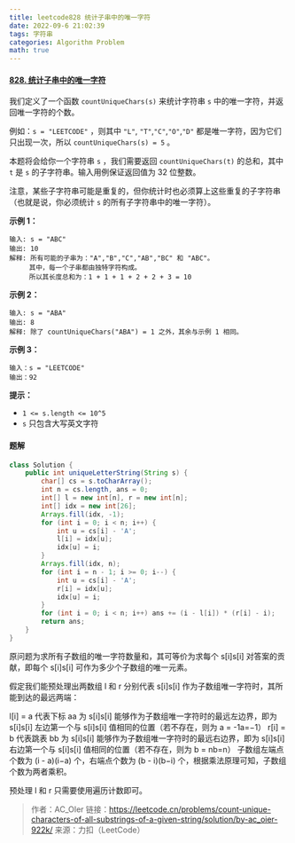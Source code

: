 ```yaml
---
title: leetcode828 统计子串中的唯一字符
date: 2022-09-6 21:02:39
tags: 字符串
categories: Algorithm Problem
math: true
---
```


#### [828. 统计子串中的唯一字符](https://leetcode.cn/problems/count-unique-characters-of-all-substrings-of-a-given-string/)

我们定义了一个函数 `countUniqueChars(s)` 来统计字符串 `s` 中的唯一字符，并返回唯一字符的个数。

例如：`s = "LEETCODE"` ，则其中 `"L"`, `"T"`,`"C"`,`"O"`,`"D"` 都是唯一字符，因为它们只出现一次，所以 `countUniqueChars(s) = 5` 。

本题将会给你一个字符串 `s` ，我们需要返回 `countUniqueChars(t)` 的总和，其中 `t` 是 `s` 的子字符串。输入用例保证返回值为 32 位整数。

注意，某些子字符串可能是重复的，但你统计时也必须算上这些重复的子字符串（也就是说，你必须统计 `s` 的所有子字符串中的唯一字符）。

**示例 1：**

```
输入: s = "ABC"
输出: 10
解释: 所有可能的子串为："A","B","C","AB","BC" 和 "ABC"。
     其中，每一个子串都由独特字符构成。
     所以其长度总和为：1 + 1 + 1 + 2 + 2 + 3 = 10
```

**示例 2：**

```
输入: s = "ABA"
输出: 8
解释: 除了 countUniqueChars("ABA") = 1 之外，其余与示例 1 相同。
```

**示例 3：**

```
输入：s = "LEETCODE"
输出：92
```

**提示：**

- `1 <= s.length <= 10^5`
- `s` 只包含大写英文字符

#### 题解

```java
class Solution {
    public int uniqueLetterString(String s) {
        char[] cs = s.toCharArray();
        int n = cs.length, ans = 0;
        int[] l = new int[n], r = new int[n];
        int[] idx = new int[26];
        Arrays.fill(idx, -1);
        for (int i = 0; i < n; i++) {
            int u = cs[i] - 'A';
            l[i] = idx[u];
            idx[u] = i;
        }
        Arrays.fill(idx, n);
        for (int i = n - 1; i >= 0; i--) {
            int u = cs[i] - 'A';
            r[i] = idx[u];
            idx[u] = i;
        }
        for (int i = 0; i < n; i++) ans += (i - l[i]) * (r[i] - i);
        return ans;
    }
}
```

原问题为求所有子数组的唯一字符数量和，其可等价为求每个 s[i]s[i] 对答案的贡献，即每个 s[i]s[i] 可作为多少个子数组的唯一元素。

假定我们能预处理出两数组 l 和 r 分别代表 s[i]s[i] 作为子数组唯一字符时，其所能到达的最远两端：

l[i] = a 代表下标 aa 为 s[i]s[i] 能够作为子数组唯一字符时的最远左边界，即为 s[i]s[i] 左边第一个与 s[i]s[i] 值相同的位置（若不存在，则为 a = -1a=−1）
r[i] = b 代表跳表 bb 为 s[i]s[i] 能够作为子数组唯一字符时的最远右边界，即为 s[i]s[i] 右边第一个与 s[i]s[i] 值相同的位置（若不存在，则为 b = nb=n）
子数组左端点个数为 (i - a)(i−a) 个，右端点个数为 (b - i)(b−i) 个，根据乘法原理可知，子数组个数为两者乘积。

预处理 l 和 r 只需要使用遍历计数即可。

> 作者：AC_OIer
> 链接：https://leetcode.cn/problems/count-unique-characters-of-all-substrings-of-a-given-string/solution/by-ac_oier-922k/
> 来源：力扣（LeetCode）
> 